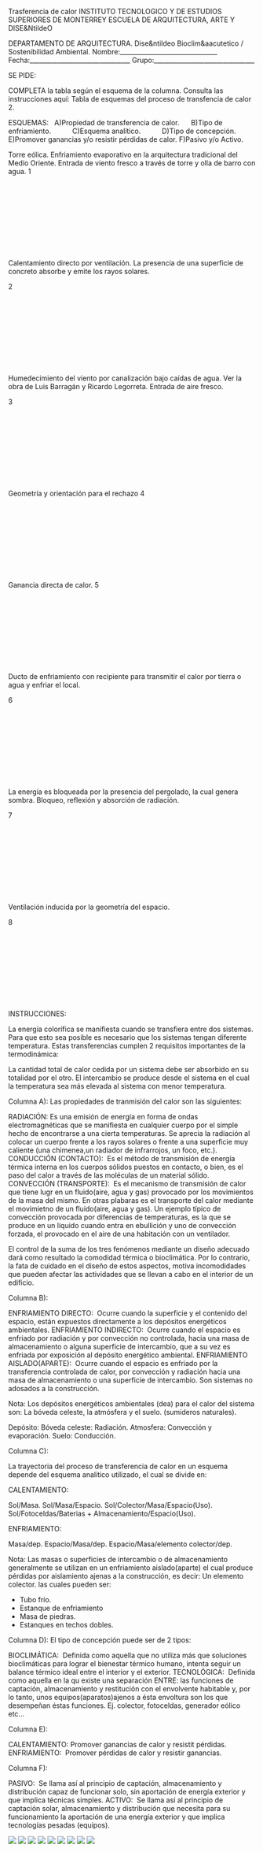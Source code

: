 

Trasferencia de calor 
INSTITUTO TECNOLOGICO Y DE ESTUDIOS SUPERIORES DE MONTERREY 
ESCUELA DE ARQUITECTURA, ARTE Y DISE&NtildeO 

DEPARTAMENTO DE ARQUITECTURA.
Dise&ntildeo Bioclim&aacutetico / Sostenibilidad Ambiental.
Nombre:_______________________________ 
Fecha:________________________________ 
Grupo:________________________________ 



SE PIDE: 

COMPLETA la tabla según el esquema de la columna. Consulta las instrucciones aquí: 
Tabla de esquemas del proceso de transfencia de calor 2. 
 



 ESQUEMAS: 
  
 A)Propiedad de transferencia de calor.     
 B)Tipo de enfriamiento.          
 C)Esquema analítico.          
 D)Tipo de concepción.          
 E)Promover ganancias y/o resistir pérdidas de calor.
 F)Pasivo y/o Activo.  





Torre eólica. 
Enfriamiento evaporativo en la arquitectura tradicional del Medio Oriente.
Entrada de viento fresco a través de torre y olla de barro con agua. 
1
     

     

     

     

     

     





 Calentamiento directo por ventilación. 
La presencia de una superficie de concreto absorbe 
y emite los rayos solares. 

2
     

     

     

     

     

     





Humedecimiento del viento por canalización bajo caídas de agua.
Ver la obra de Luis Barragán y Ricardo Legorreta.
Entrada de aire fresco.

3
     

     

     

     

     

     





 Geometría y orientación para el rechazo
4
     

     

     

     

     

     





Ganancia directa de calor.
5
     

     

     

     

     

     






Ducto de enfriamiento con recipiente para transmitir 
 el calor por tierra o agua y enfriar el local.

6
     

     

     

     

     

     






La energía es bloqueada por la presencia del pergolado, 
la cual genera sombra. 
Bloqueo, reflexión y absorción de radiación. 

7
     

     

     

     

     

     





 Ventilación inducida por la geometría del espacio. 

8
     

     

     

     

     

     












INSTRUCCIONES:   

La energía colorífica se manifiesta cuando se transfiera entre dos sistemas. Para que esto sea posible es necesario que los sistemas tengan diferente temperatura. 
Estas transferencias cumplen 2 requisitos importantes de la termodinámica: 


La cantidad total de calor cedida por un sistema debe ser absorbido en su totalidad por el otro.
El intercambio se produce desde el sistema en el cual la temperatura sea más elevada al sistema con menor temperatura.



Columna A): 
Las propiedades de tranmisión del calor son las siguientes: 


RADIACIÓN: Es una emisión de energía en forma de ondas electromagnéticas que se manifiesta en cualquier cuerpo por el simple hecho de encontrarse a una cierta temperaturas. Se aprecia la radiación al colocar un cuerpo frente a los rayos solares o frente a una superficie muy caliente (una chimenea,un radiador de infrarrojos, un foco, etc.). 
CONDUCCIÓN (CONTACTO):  Es el método de transmisión de energía térmica interna en los cuerpos sólidos puestos en contacto, o bien, es el paso del calor a través de las moléculas de un material sólido.
CONVECCIÓN (TRANSPORTE):  Es el mecanismo de transmisión de calor que tiene lugr en un fluido(aire, agua y gas) provocado por los movimientos de la masa del mismo. En otras plabaras es el transporte del calor mediante el movimietno de un fluido(aire, agua y gas).
 Un ejemplo típico de convección provocada por diferencias de temperaturas, es la que se produce en un líquido cuando entra en ebullición y uno de convección forzada, el provocado en el aire de una habitación con un ventilador. 
 

El control de la suma de los tres fenómenos mediante un diseño adecuado dará como resultado la comodidad térmica o bioclimática. Por lo contrario, la fata de cuidado en el diseño de estos aspectos, motiva incomodidades que pueden afectar las actividades que se llevan a cabo en el interior de un edificio. 


Columna B): 


ENFRIAMIENTO DIRECTO:  Ocurre cuando la superficie y el contenido del espacio, están expuestos directamente a los depósitos energéticos ambientales.
ENFRIAMIENTO INDIRECTO:  Ocurre cuando el espacio es enfriado por radiación y por convección no controlada, hacia una masa de almacenamiento o alguna superficie de intercambio, que a su vez es enfriada por exposición al depósito energético ambiental. 
ENFRIAMIENTO AISLADO(APARTE):  Ocurre cuando el espacio es enfriado por la transferencia controlada de calor, por convección y radiación hacia una masa de almacenamiento o una superficie de intercambio. Son sistemas no adosados a la construcción.


Nota: 
Los depósitos energéticos ambientales (dea) para el calor del sistema son: 
La bóveda celeste, la atmósfera y el suelo. (sumideros naturales).

Depósito: 
Bóveda celeste: Radiación. 
Atmosfera: Convección y evaporación. 
Suelo: Conducción.


Columna C): 

La trayectoria del proceso de transferencia de calor en un esquema depende del esquema analítico utilizado, el cual se divide en: 

CALENTAMIENTO: 

Sol/Masa. 
Sol/Masa/Espacio. 
Sol/Colector/Masa/Espacio(Uso).
Sol/Fotoceldas/Baterias + Almacenamiento/Espacio(Uso).


ENFRIAMIENTO:

Masa/dep.
Espacio/Masa/dep.
Espacio/Masa/elemento colector/dep.


Nota: 
Las masas o superficies de intercambio o de almacenamiento generalmente se utilizan en un enfriamiento aislado(aparte) el cual produce pérdidas por aislamiento ajenas a la construcción, es decir: Un elemento colector. 
las cuales pueden ser: 
- Tubo frío.
- Estanque de enfriamiento
- Masa de piedras.
- Estanques en techos dobles.


Columna D): 
 El tipo de concepción puede ser de 2 tipos: 


BIOCLIMÁTICA:  Definida como aquella que no utiliza más que soluciones bioclimáticas para lograr el bienestar térmico humano, intenta seguir un balance térmico ideal entre el interior y el exterior. 
TECNOLÓGICA:  Definida como aquella en la qu existe una separación ENTRE: las funciones de captación, almacenamiento y restitución con el envolvente habitable y, por lo tanto, unos equipos(aparatos)ajenos a ésta envoltura son los que desempeñan éstas funciones. Ej. colector, fotoceldas, generador eólico etc...




Columna E): 


CALENTAMIENTO: Promover ganancias de calor y resistit pérdidas.
ENFRIAMIENTO:  Promover pérdidas de calor y resistir ganancias.




Columna F): 



PASIVO:  Se llama así al principio de captación, almacenamiento y distribución capaz de funcionar solo, sin aportación de energía exterior y que implica técnicas simples.
ACTIVO:  Se llama así al principio de captación solar, almacenamiento y distribución que necesita para su funcionamiento la aportación de una energía exterior y que implica tecnologías pesadas (equipos).




![](./TRANSFE.55.jpg)
![](./TRANSF.61.jpg)
![](./TRANSFE.51.jpg)
![](./TRANSF.49.jpg)
![](./TRANSFE.32.jpg)
![](./TRANSFER.65.jpg)
![](./TRANSFE.57.jpg)
![](./TRANSF.25.jpg)
![](./arrw08_22a.gif)
